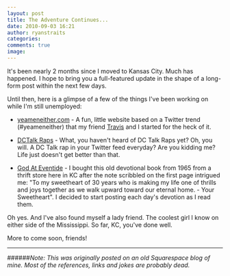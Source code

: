 ```yaml
---
layout: post
title: The Adventure Continues...
date: 2010-09-03 16:21
author: ryanstraits
categories:
comments: true
image: 
---
```


It's been nearly 2 months since I moved to Kansas City. Much has happened. I hope to bring you a full-featured update in the shape of a long-form post within the next few days.

Until then, here is a glimpse of a few of the things I've been working on while I'm still unemployed:

+ <a href="http://www.yeameneither.com/" target="_blank">yeameneither.com</a> - A fun, little website based on a Twitter trend (#yeameneither) that my friend <a href="http://travisgeary.com/" target="_blank">Travis</a> and I started for the heck of it.

+ <a href="http://twitter.Com/dctalkraps" target="_blank">DCTalk Raps</a> - What, you haven't heard of DC Talk Raps yet? Oh, you will. A DC Talk rap in your Twitter feed everyday? Are you kidding me? Life just doesn't get better than that.

+ <a href="http://godateventide.Tumblr.Com/" target="_blank">God At Eventide</a> - I bought this old devotional book from 1965 from a thrift store here in KC after the note scribbled on the first page intrigued me: "To my sweetheart of 30 years who is making my life one of thrills and joys together as we walk upward toward our eternal home. - Your Sweetheart". I decided to start posting each day's devotion as I read them.

Oh yes. And I've also found myself a lady friend. The coolest girl I know on either side of the Mississippi. So far, KC, you've done well.

More to come soon, friends!

---

######*Note: This was originally posted on an old Squarespace blog of mine. Most of the references, links and jokes are probably dead.*

